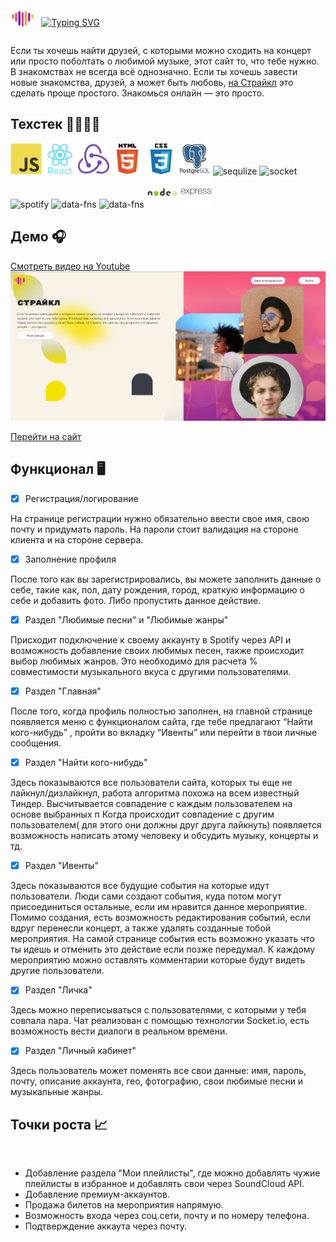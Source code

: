 <div style="display:flex;align-items: stretch;gap:10px;">
<img src="frontend/public/logo.png" height="32"/>

[![Typing SVG](https://readme-typing-svg.herokuapp.com?font=Rubik+Mono+One&size=20&pause=1000&color=FD608C&center=true&vCenter=true&multiline=true&width=100&lines=Strikle)](https://git.io/typing-svg)
</div>

Если ты хочешь найти друзей, с которыми можно сходить на концерт или просто поболтать о любимой музыке, этот сайт то, что тебе нужно. В знакомствах не всегда всё однозначно. Если ты хочешь завести новые знакомства, друзей, а может быть любовь, [на Страйкл](https://strikle1.herokuapp.com/) это сделать проще простого. Знакомься онлайн — это просто.

## Техстек 👩‍💻👨‍💻

<img src="https://raw.githubusercontent.com/devicons/devicon/master/icons/javascript/javascript-original.svg" width="50" alt="JS"/> <img src="https://raw.githubusercontent.com/devicons/devicon/master/icons/react/react-original-wordmark.svg" width="50" alt="react"/> <img src="https://raw.githubusercontent.com/devicons/devicon/master/icons/redux/redux-original.svg" width="50" alt="redux"/> <img src="https://raw.githubusercontent.com/devicons/devicon/master/icons/html5/html5-original-wordmark.svg" width="50" alt="HTML"/> <img src="https://raw.githubusercontent.com/devicons/devicon/master/icons/css3/css3-original-wordmark.svg" width="50" alt="CSS"/> <img src="https://raw.githubusercontent.com/devicons/devicon/master/icons/postgresql/postgresql-original-wordmark.svg" width="50" alt="postgres"/> <img src="https://sequelize.org/img/logo.svg" width="45" alt="sequlize"/> <img src="https://miro.medium.com/1*tOitxCwTNcS3ESstLylmtg.png" width="140" alt="socket"/> <img src="https://camo.githubusercontent.com/e54c6fddb5ef96daebea5d3de22d316766e783cec5f9de6a86f3a3a4276bc98b/68747470733a2f2f6d656469612e646973636f72646170702e6e65742f6174746163686d656e74732f3733363436363531303838383936303032302f3736303835333931353837363332373436342f53612e706e673f77696474683d373138266865696768743d323735" width="150" alt="spotify"/> <img src="https://date-fns.org/static/7ceafe855b131d457fe7de810ed31e0f.svg" width="55" alt="data-fns"/> <img src="https://avatars.githubusercontent.com/u/6078720?s=200&v=4" width="50" alt="data-fns"/> <img src="https://raw.githubusercontent.com/devicons/devicon/master/icons/nodejs/nodejs-original-wordmark.svg" width="50" alt="nodejs"/> <img src="https://raw.githubusercontent.com/devicons/devicon/master/icons/express/express-original-wordmark.svg" width="50" alt="express"/>

## Демо 🎧

[Смотреть видео на Youtube](https://youtu.be/l9ImYZx9yCg)
[![Strikle](/backend/public/readme/main.png)](https://youtu.be/l9ImYZx9yCg "Strikle")

[Перейти на сайт](https://strikle1.herokuapp.com/)


## Функционал 🖥

 - [X] Регистрация/логирование

 На странице регистрации нужно обязательно ввести свое имя, свою почту и придумать пароль. На пароли стоит валидация на стороне клиента и на стороне сервера.

  - [X] Заполнение профиля

 После того как вы зарегистрировались, вы можете заполнить данные о себе, такие как, пол, дату рождения, город, краткую информацию о себе и добавить фото. Либо пропустить данное действие.

  - [X] Раздел "Любимые песни" и "Любимые жанры"

 Присходит подключение к своему аккаунту в Spotify через API и возможность добавление своих любимых песен, также происходит выбор любимых жанров. Это необходимо для расчета %  совместимости музыкального вкуса с другими пользователями.

 - [X] Раздел "Главная"


 После того, когда профиль полностью заполнен, на главной странице появляется меню с функционалом сайта, где тебе предлагают “Найти кого-нибудь” , пройти во вкладку “Ивенты”  или перейти в твои личные сообщения.

  - [X] Раздел "Найти кого-нибудь"


 Здесь показываются все пользователи сайта, которых ты еще не лайкнул/дизлайкнул, работа алгоритма похожа на всем известный Тиндер. Высчитывается совпадение с каждым пользователем на основе выбранных п Когда происходит совпадение с другим пользователем( для этого они должны друг друга лайкнуть) появляется возможность написать этому человеку и обсудить музыку, концерты и тд. 

  - [X] Раздел "Ивенты"


 Здесь показываются все будущие события на которые идут пользователи. Люди сами создают события, куда потом могут присоединиться остальные, если им нравится данное мероприятие. Помимо создания, есть возможность редактирования событий, если вдруг перенесли концерт, а также удалять созданные тобой мероприятия. На самой странице события есть возможно указать что ты идешь и отменить это действие если позже передумал. К каждому мероприятию можно оставлять комментарии которые будут видеть другие пользователи.

  - [X] Раздел "Личка"


 Здесь можно переписываться с пользователями, с которыми у тебя совпала пара. Чат реализован с помощью технологии Socket.io, есть возможность вести диалоги в реальном времени.
 
  - [X] Раздел "Личный кабинет"


 Здесь пользователь может поменять все свои данные: имя, пароль, почту, описание аккаунта, гео, фотографию, свои любимые песни и музыкальные жанры.

## Точки роста 📈
</br>

- Добавление раздела "Мои плейлисты", где можно добавлять чужие плейлисты в избранное и добавлять свои через SoundCloud API.
- Добавление премиум-аккаунтов.
- Продажа билетов на мероприятия напрямую.
- Возможность входа через соц.сети, почту и по номеру телефона.
- Подтверждение аккаута через почту.
